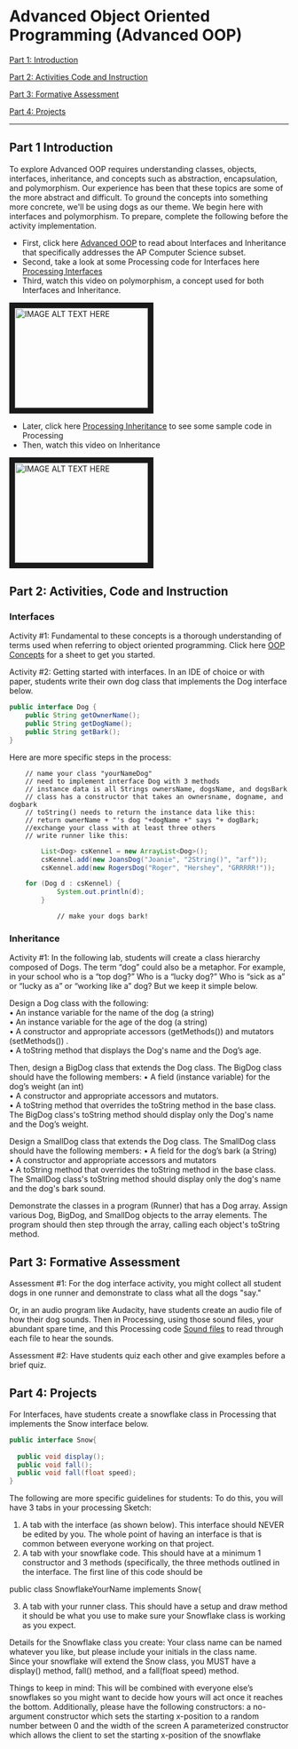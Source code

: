 # Advanced Object Oriented Programming (Advanced OOP)

[Part 1: Introduction](#part-1-introduction)

[Part 2: Activities Code and Instruction](#part-2-activities-code-and-instruction)

[Part 3: Formative Assessment](#part-3-formative-assessment)

[Part 4: Projects](#part-4-projects)

---

## Part 1 Introduction

To explore Advanced OOP requires understanding classes, objects, interfaces, inheritance, and concepts such as abstraction, encapsulation, and polymorphism.  Our experience has been that these topics are some of the more abstract and difficult.  To ground the concepts into something more concrete, we'll be using dogs as our theme.  We begin here with interfaces and polymorphism.  To prepare, complete the following before the activity implementation.

* First, click here [Advanced OOP](https://runestone.academy/runestone/static/JavaReview/index.html) to read about Interfaces and Inheritance that specifically addresses the AP Computer Science subset.
* Second, take a look at some Processing code for Interfaces here [Processing Interfaces](
https://processing.org/reference/implements.html) 
* Third, watch this video on polymorphism, a concept used for both Interfaces and Inheritance. 

<a href="http://www.youtube.com/watch?feature=player_embedded&v=e6eXD8DHc_A
" target="_blank"><img src="https://img.youtube.com/vi/qqYOYIVrso0/hqdefault.jpg" 
alt="IMAGE ALT TEXT HERE" width="240" height="180" border="10" /></a>

* Later, click here  [Processing Inheritance](
http://learningprocessing.com/examples/chp22/example-22-01-inheritance) to see some sample code in Processing
* Then, watch this video on Inheritance

<a href="http://www.youtube.com/watch?feature=player_embedded&v=e6eXD8DHc_A
" target="_blank"><img src="http://img.youtube.com/vi/e6eXD8DHc_A/0.jpg" 
alt="IMAGE ALT TEXT HERE" width="240" height="180" border="10" /></a>




## Part 2: Activities, Code and Instruction

### Interfaces
Activity #1:  Fundamental to these concepts is a thorough understanding of terms used when referring to object oriented programming.  Click here  [OOP Concepts](
https://docs.google.com/document/d/1u3BpoNlyrw3QzdOsm-rxMtCWDjyJW4Q1BfKRHbelO-c/edit?usp=sharing) for a sheet to get you started. 

Activity #2:  Getting started with interfaces.  In an IDE of choice or with paper, students write their own dog class that implements the Dog interface below.

```java
public interface Dog {
	public String getOwnerName();
	public String getDogName();
	public String getBark();
}
```
Here are more specific steps in the process:

		// name your class "yourNameDog"  
		// need to implement interface Dog with 3 methods  
		// instance data is all Strings ownersName, dogsName, and dogsBark  
		// class has a constructor that takes an ownersname, dogname, and dogbark  
		// toString() needs to return the instance data like this:  
		// return ownerName + "'s dog "+dogName +" says "+ dogBark;  
		//exchange your class with at least three others  
		// write runner like this:  
```java
		List<Dog> csKennel = new ArrayList<Dog>();
		csKennel.add(new JoansDog("Joanie", "2String()", "arf"));
		csKennel.add(new RogersDog("Roger", "Hershey", "GRRRRR!"));

	for (Dog d : csKennel) {
			System.out.println(d);
		}
```
                // make your dogs bark!  

### Inheritance
Activity #1:   In the following lab, students will create a class hierarchy composed of Dogs.  The term “dog” could also be a metaphor.  For example, in your school who is a “top dog?”  Who is a “lucky dog?”  Who is “sick as a” or “lucky as a” or “working like a” dog?  But we keep it simple below.

Design a Dog class with the following:  
• An instance variable for the name of the dog (a string)  
• An instance variable for the age of the dog (a string)  
• A constructor and appropriate accessors (getMethods()) and mutators (setMethods()) .   
• A toString method that displays the Dog's name and the Dog’s age.  

Then, design a BigDog class that extends the Dog class. The BigDog class should have the following 
members:
• A field (instance variable) for the dog’s weight (an int)  
• A constructor and appropriate accessors and mutators.  
• A toString method that overrides the toString method in the base class. The BigDog class's toString 
method should display only the Dog's name and the Dog’s weight.  

Design a SmallDog class that extends the Dog class. The SmallDog class should have the following 
members:
• A field for the dog’s bark (a String)  
• A constructor and appropriate accessors and mutators  
• A toString method that overrides the toString method in the base class. The SmallDog class's toString 
method should display only the dog's name and the dog's bark sound.  

Demonstrate the classes in a program (Runner) that has a Dog array. Assign various Dog, BigDog, and 
SmallDog objects to the array elements. The program should then step through the array, calling each 
object's toString method.

## Part 3: Formative Assessment
Assessment #1:  For the dog interface activity, you might collect all student dogs in one runner and demonstrate to class what all the dogs "say."  

Or, in an audio program like Audacity, have students create an audio file of how their dog sounds. Then in Processing, using those sound files, your abundant spare time, and this Processing code  [Sound files](
https://processing.org/reference/libraries/sound/SoundFile.html) to read through each file to hear the sounds.

Assessment #2:  Have students quiz each other and give examples before a brief quiz.












## Part 4: Projects
For Interfaces,  have students create a snowflake class in Processing that implements the Snow interface below. 
```java
public interface Snow{
 
  public void display();
  public void fall();
  public void fall(float speed);
}
```
The following are more specific guidelines for students:
To do this, you will have 3 tabs in your processing Sketch:
1. A tab with the interface (as shown below).  This interface should NEVER be edited by you.  The whole point of having an interface is that is common between everyone working on that project.
2. A tab with your snowflake code.  This should have at a minimum 1 constructor and 3 methods (specifically, the three methods outlined in the interface.  The first line of this code should be 

public class SnowflakeYourName implements Snow{

3. A tab with your runner class.  This should have a setup and draw method it should be what you use to make sure your Snowflake class is working as you expect.

Details for the Snowflake class you create:
Your class name can be named whatever you like, but please include your initials in the class name.  
Since your snowflake will extend the Snow class, you MUST have a display() method,  fall() method, and a fall(float speed) method.  

Things to keep in mind:
This will be combined with everyone else’s snowflakes so you might want to decide how yours will act once it reaches the bottom.
Additionally, please have the following constructors:
a no-argument constructor which sets the starting x-position to a random number between 0 and the width of the screen
A parameterized constructor which allows the client to set the starting x-position of the snowflake




